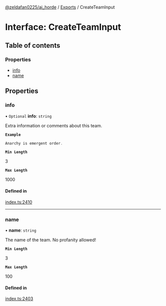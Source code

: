 [@zeldafan0225/ai_horde](../README.md) / [Exports](../modules.md) / CreateTeamInput

# Interface: CreateTeamInput

## Table of contents

### Properties

- [info](CreateTeamInput.md#info)
- [name](CreateTeamInput.md#name)

## Properties

### info

• `Optional` **info**: `string`

Extra information or comments about this team.

**`Example`**

```ts
Anarchy is emergent order.
```

**`Min Length`**

3

**`Max Length`**

1000

#### Defined in

[index.ts:2410](https://github.com/ZeldaFan0225/ai_horde/blob/89ead18/index.ts#L2410)

___

### name

• **name**: `string`

The name of the team. No profanity allowed!

**`Min Length`**

3

**`Max Length`**

100

#### Defined in

[index.ts:2403](https://github.com/ZeldaFan0225/ai_horde/blob/89ead18/index.ts#L2403)
